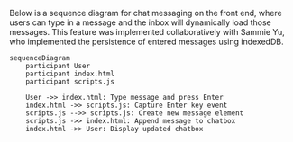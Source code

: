 Below is a sequence diagram for chat messaging on the front end, where users can type in a message and the inbox will dynamically load those messages. 
This feature was implemented collaboratively with Sammie Yu, who implemented the persistence of entered messages using indexedDB.

```mermaid
sequenceDiagram
    participant User
    participant index.html
    participant scripts.js

    User ->> index.html: Type message and press Enter
    index.html ->> scripts.js: Capture Enter key event
    scripts.js -->> scripts.js: Create new message element
    scripts.js ->> index.html: Append message to chatbox
    index.html ->> User: Display updated chatbox
```
